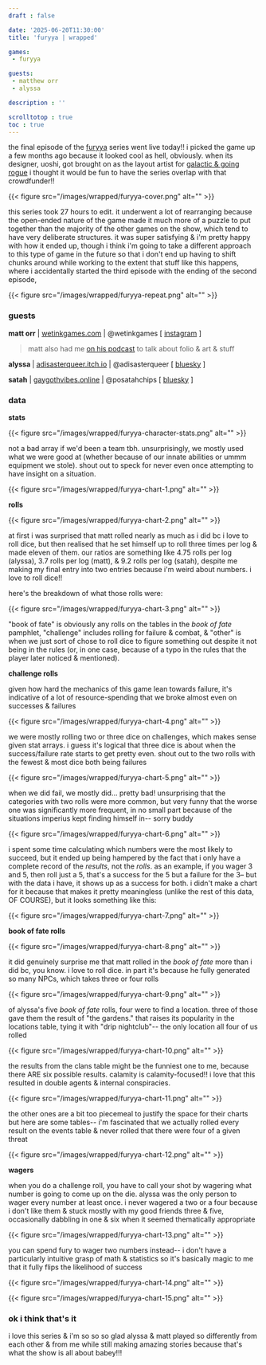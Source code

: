```yaml
---
draft : false

date: '2025-06-20T11:30:00'
title: 'furyya | wrapped'

games:
 - furyya

guests:
 - matthew orr
 - alyssa

description : ''

scrolltotop : true
toc : true
---
```


the final episode of the [furyya](https://oddpress.itch.io/furyya) series went live today!! i picked the game up a few months ago because it looked cool as hell, obviously. when its designer, uoshi, got brought on as the layout artist for [galactic & going rogue](https://www.kickstarter.com/projects/galacticgoingrogue/galactic-and-going-rogue-two-ttrpgs-of-war-among-the-stars) i thought it would be fun to have the series overlap with that crowdfunder!!

{{< figure src="/images/wrapped/furyya-cover.png" alt="" >}}

this series took 27 hours to edit. it underwent a lot of rearranging because the open-ended nature of the game made it much more of a puzzle to put together than the majority of the other games on the show, which tend to have very deliberate structures. it was super satisfying & i'm pretty happy with how it ended up, though i think i'm going to take a different approach to this type of game in the future so that i don't end up having to shift chunks around while working to the extent that stuff like this happens, where i accidentally started the third episode with the ending of the second episode,

{{< figure src="/images/wrapped/furyya-repeat.png" alt="" >}}

### guests

**matt orr** | [wetinkgames.com](https://wetinkgames.com) | @wetinkgames \[ [instagram](https://www.instagram.com/wetinkgames/) ]

> matt also had me [on his podcast](https://www.youtube.com/watch?v=0ClRvdyjzRw) to talk about folio & art & stuff

**alyssa&#x20;**| [adisasterqueer.itch.io](https://adisasterqueer.itch.io) | @adisasterqueer \[ [bluesky](https://bsky.app/profile/adisasterqueer.bsky.social) ]

**satah** | [gaygothvibes.online](https://gaygothvibes.online) [|](https://gaygothvibes.online) @posatahchips \[ [bluesky](https://bsky.app/profile/posatahchips.gaygothvibes.online) ]

### data

**stats**

{{< figure src="/images/wrapped/furyya-character-stats.png" alt="" >}}

not a bad array if we'd been a team tbh. unsurprisingly, we mostly used what we were good at (whether because of our innate abilities or ummm equipment we stole). shout out to speck for never even once attempting to have insight on a situation.

{{< figure src="/images/wrapped/furyya-chart-1.png" alt="" >}}

**rolls**

{{< figure src="/images/wrapped/furyya-chart-2.png" alt="" >}}

at first i was surprised that matt rolled nearly as much as i did bc i love to roll dice, but then realised that he set himself up to roll three times per log & made eleven of them. our ratios are something like 4.75 rolls per log (alyssa), 3.7 rolls per log (matt), & 9.2 rolls per log (satah), despite me making my final entry into two entries because i'm weird about numbers. i love to roll dice!!

here's the breakdown of what those rolls were:

{{< figure src="/images/wrapped/furyya-chart-3.png" alt="" >}}

"book of fate" is obviously any rolls on the tables in the _book of fate_ pamphlet, "challenge" includes rolling for failure & combat, & "other" is when we just sort of chose to roll dice to figure something out despite it not being in the rules (or, in one case, because of a typo in the rules that the player later noticed & mentioned).

**challenge rolls**

given how hard the mechanics of this game lean towards failure, it's indicative of a lot of resource-spending that we broke almost even on successes & failures

{{< figure src="/images/wrapped/furyya-chart-4.png" alt="" >}}

we were mostly rolling two or three dice on challenges, which makes sense given stat arrays. i guess it's logical that three dice is about when the success/failure rate starts to get pretty even. shout out to the two rolls with the fewest & most dice both being failures

{{< figure src="/images/wrapped/furyya-chart-5.png" alt="" >}}

when we did fail, we mostly did... pretty bad! unsurprising that the categories with two rolls were more common, but very funny that the worse one was significantly more frequent, in no small part because of the situations imperius kept finding himself in-- sorry buddy

{{< figure src="/images/wrapped/furyya-chart-6.png" alt="" >}}

i spent some time calculating which numbers were the most likely to succeed, but it ended up being hampered by the fact that i only have a complete record of the _results_, not the _rolls_. as an example, if you wager 3 and 5, then roll just a 5, that's a success for the 5 but a failure for the 3– but with the data i have, it shows up as a success for both. i didn't make a chart for it because that makes it pretty meaningless (unlike the rest of this data, OF COURSE), but it looks something like this:

{{< figure src="/images/wrapped/furyya-chart-7.png" alt="" >}}

**book of fate rolls**

{{< figure src="/images/wrapped/furyya-chart-8.png" alt="" >}}

it did genuinely surprise me that matt rolled in the _book of fate_ more than i did bc, you know. i love to roll dice. in part it's because he fully generated so many NPCs, which takes three or four rolls

{{< figure src="/images/wrapped/furyya-chart-9.png" alt="" >}}

of alyssa's five _book of fate_ rolls, four were to find a location. three of those gave them the result of "the gardens." that raises its popularity in the locations table, tying it with "drip nightclub"-- the only location all four of us rolled

{{< figure src="/images/wrapped/furyya-chart-10.png" alt="" >}}

the results from the clans table might be the funniest one to me, because there ARE six possible results. calamity is calamity-focused!! i love that this resulted in double agents & internal conspiracies.

{{< figure src="/images/wrapped/furyya-chart-11.png" alt="" >}}

the other ones are a bit too piecemeal to justify the space for their charts but here are some tables-- i'm fascinated that we actually rolled every result on the events table & never rolled that there were four of a given threat

{{< figure src="/images/wrapped/furyya-chart-12.png" alt="" >}}

**wagers**

when you do a challenge roll, you have to call your shot by wagering what number is going to come up on the die. alyssa was the only person to wager every number at least once. i never wagered a two or a four because i don't like them & stuck mostly with my good friends three & five, occasionally dabbling in one & six when it seemed thematically appropriate

{{< figure src="/images/wrapped/furyya-chart-13.png" alt="" >}}

you can spend fury to wager two numbers instead-- i don't have a particularly intuitive grasp of math & statistics so it's basically magic to me that it fully flips the likelihood of success

{{< figure src="/images/wrapped/furyya-chart-14.png" alt="" >}}

{{< figure src="/images/wrapped/furyya-chart-15.png" alt="" >}}

### ok i think that's it

i love this series & i'm so so so glad alyssa & matt played so differently from each other & from me while still making amazing stories because that's what the show is all about babey!!!

